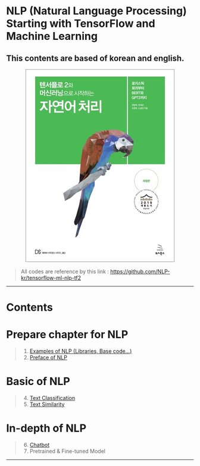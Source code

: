 ﻿
# NLP (Natural Language Processing) Starting with TensorFlow and Machine Learning 
## This contents are based of korean and english.

<p align="center">
<img src="https://raw.githubusercontent.com/whitekun91/NLP_Samples/master/docs/books_image.jpg">
</p>

> All codes are reference by this link : https://github.com/NLP-kr/tensorflow-ml-nlp-tf2
---

# Contents 

# Prepare chapter for NLP 

> 1. [Examples of NLP (Libraries, Base code...)](https://github.com/whitekun91/NLP_Samples/tree/master/1.NLP_PREP)
> 2. [Preface of NLP](https://github.com/whitekun91/NLP_Samples/tree/master/2.NLP_PREF)

# Basic of NLP

> 4. [Text Classification](https://github.com/whitekun91/NLP_Samples/tree/master/3.NLP_CLASSIFY)
> 5. [Text Similarity](https://github.com/whitekun91/NLP_Samples/tree/master/4.NLP_SIMILARITY)

# In-depth of NLP

> 6. [Chatbot](https://github.com/whitekun91/NLP_Samples/tree/master/5.CHATBOT) 
> 7. Pretrained & Fine-tuned Model

---

